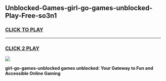 
## Unblocked-Games-girl-go-games-unblocked-Play-Free-so3n1
<h3>
<a href="https://premium76.site?title=girl-go-games-unblocked&ref=22A">CLICK TO PLAY</a></h3>
<hr>

<h3>
<a href="https://premium76.site?title=girl-go-games-unblocked&ref=22A">CLICK 2 PLAY</a>
  
</h3>

<a href="https://premium76.site?title=girl-go-games-unblocked&ref=22A"><img src="https://clearcache.store/games.png"></a>


**girl-go-games-unblocked games unblocked: Your Gateway to Fun and Accessible Online Gaming**
